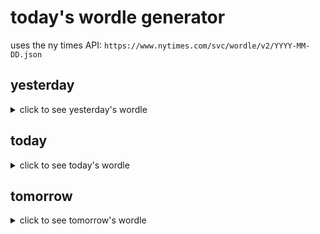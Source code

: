 # today's wordle generator

uses the ny times API: `https://www.nytimes.com/svc/wordle/v2/YYYY-MM-DD.json`

## yesterday

<details>
    <summary>click to see yesterday's wordle</summary>

    matte

</details>

## today

<details>
    <summary>click to see today's wordle</summary>

    lousy

</details>

## tomorrow

<details>
    <summary>click to see tomorrow's wordle</summary>

    issue

</details>
